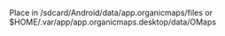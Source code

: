 Place in /sdcard/Android/data/app.organicmaps/files or $HOME/.var/app/app.organicmaps.desktop/data/OMaps
